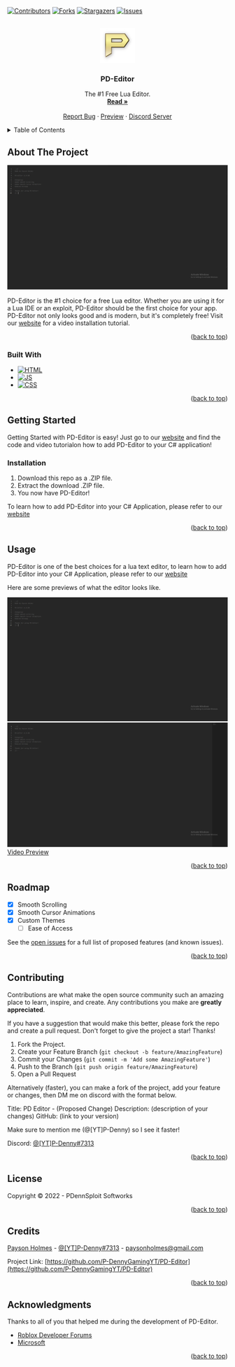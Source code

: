 <a name="readme-top"></a>



<!-- PROJECT SHIELDS -->
[![Contributors][contributors-shield]][contributors-url]
[![Forks][forks-shield]][forks-url]
[![Stargazers][stars-shield]][stars-url]
[![Issues][issues-shield]][issues-url]



<!-- PROJECT LOGO -->
<br />
<div align="center">
  <a href="https://github.com/P-DennyGamingYT/PD-Editor">
    <img src="assets/images/logo.png" alt="Logo" width="80" height="80">
  </a>

<h3 align="center">PD-Editor</h3>

  <p align="center">
    The #1 Free Lua Editor.
    <br />
    <a href="https://github.com/P-DennyGamingYT/PD-Editor"><strong>Read »</strong></a>
    <br />
    <br />
    <a href="https://github.com/P-DennyGamingYT/PD-Editor/issues">Report Bug</a>
    ·
        <a href="https://p-dennygamingyt.github.io/PD-Editor/Editor.html">Preview</a>
    ·
    <a href="https://dsc.gg/PDennSploit">Discord Server</a>
  </p>
</div>



<!-- TABLE OF CONTENTS -->
<details>
  <summary>Table of Contents</summary>
  <ol>
    <li>
      <a href="#about-the-project">About The Project</a>
      <ul>
        <li><a href="#built-with">Built With</a></li>
      </ul>
    </li>
    <li>
      <a href="#getting-started">Getting Started</a>
      <ul>
        <li><a href="#installation">Installation</a></li>
      </ul>
    </li>
    <li><a href="#usage">Usage</a></li>
    <li><a href="#roadmap">Roadmap</a></li>
    <li><a href="#contributing">Contributing</a></li>
    <li><a href="#contact">Credits</a></li>
    <li><a href="#acknowledgments">Acknowledgments</a></li>
  </ol>
</details>



<!-- ABOUT THE PROJECT -->
## About The Project

[![Preview][product-screenshot]](https://p-dennygamingyt.github.io/PD-Editor)

PD-Editor is the #1 choice for a free Lua editor. Whether you are using it for a Lua IDE or an exploit, PD-Editor should be the first choice for your app. PD-Editor not only looks good and is modern, but it's completely free! Visit our [website](https://p-dennygamingyt.github.io/PD-Editor) for a video installation tutorial.

<p align="right">(<a href="#readme-top">back to top</a>)</p>



### Built With

* [![HTML][Next.js]][Next-url]
* [![JS][React.js]][React-url]
* [![CSS][Vue.js]][Vue-url]

<p align="right">(<a href="#readme-top">back to top</a>)</p>



<!-- GETTING STARTED -->
## Getting Started

Getting Started with PD-Editor is easy! Just go to our [website](https://p-dennygamingyt.github.io/PD-Editor) and find the code and video tutorialon how to add PD-Editor to your C# application!

### Installation

1. Download this repo as a .ZIP file.
2. Extract the download .ZIP file.
3. You now have PD-Editor!

To learn how to add PD-Editor into your C# Application, please refer to our [website](https://p-dennygamingyt.github.io/PD-Editor)

<p align="right">(<a href="#readme-top">back to top</a>)</p>



<!-- USAGE EXAMPLES -->
## Usage

PD-Editor is one of the best choices for a lua text editor, to learn how to add PD-Editor into your C# Application, please refer to our [website](https://p-dennygamingyt.github.io/PD-Editor)

Here are some previews of what the editor looks like.

![Preview](/assets/images/preview.png "Preview")
![Preview w/ minimap](/assets/images/preview-minimap.png "Preview w/ Minimap")
[Video Preview](https://cdn.discordapp.com/attachments/909454431035228181/1007706860238950511/PD-Editor_Preview.mp4?size=4096)

<p align="right">(<a href="#readme-top">back to top</a>)</p>



<!-- ROADMAP -->
## Roadmap

- [X] Smooth Scrolling
- [X] Smooth Cursor Animations
- [X] Custom Themes
    - [ ] Ease of Access

See the [open issues](https://github.com/P-DennyGamingYT/PD-Editor/issues) for a full list of proposed features (and known issues).

<p align="right">(<a href="#readme-top">back to top</a>)</p>



<!-- CONTRIBUTING -->
## Contributing

Contributions are what make the open source community such an amazing place to learn, inspire, and create. Any contributions you make are **greatly appreciated**.

If you have a suggestion that would make this better, please fork the repo and create a pull request.
Don't forget to give the project a star! Thanks!

1. Fork the Project.
2. Create your Feature Branch (`git checkout -b feature/AmazingFeature`)
3. Commit your Changes (`git commit -m 'Add some AmazingFeature'`)
4. Push to the Branch (`git push origin feature/AmazingFeature`)
5. Open a Pull Request

Alternatively (faster), you can make a fork of the project, add your feature or changes, then DM me on discord with the format below.

Title: PD Editor - (Proposed Change)
Description: (description of your changes)
GitHub: (link to your version)

Make sure to mention me (@[YT]P-Denny) so I see it faster!

Discord: [@[YT]P-Denny#7313](https://discord.gg/users/820680923887566868) 

<p align="right">(<a href="#readme-top">back to top</a>)</p>



<!-- LICENSE -->
## License

Copyright &copy; 2022 - PDennSploit Softworks

<p align="right">(<a href="#readme-top">back to top</a>)</p>



<!-- CONTACT -->
## Credits

[Payson Holmes](https://github.com/P-DennyGamingYT) - [@[YT]P-Denny#7313](https://discord.gg/users/820680923887566868) - [paysonholmes@gmail.com](mailto:paysonholmes@gmail.com)

Project Link: [https://github.com/P-DennyGamingYT/PD-Editor](https://github.com/P-DennyGamingYT/PD-Editor)

<p align="right">(<a href="#readme-top">back to top</a>)</p>



<!-- ACKNOWLEDGMENTS -->
## Acknowledgments

Thanks to all of you that helped me during the development of PD-Editor.
* [Roblox Developer Forums](https://devforum.roblox.com/)
* [Microsoft](https://microsoft.github.io/monaco-editor/)

<p align="right">(<a href="#readme-top">back to top</a>)</p>



<!-- MARKDOWN LINKS & IMAGES -->
<!-- https://www.markdownguide.org/basic-syntax/#reference-style-links -->
[contributors-shield]: https://img.shields.io/github/contributors/P-DennyGamingYT/PD-Editor.svg
[contributors-url]: https://github.com/P-DennyGamingYT/PD-Editor/graphs/contributors
[forks-shield]: https://img.shields.io/github/forks/P-DennyGamingYT/PD-Editor.svg
[forks-url]: https://github.com/P-DennyGamingYT/PD-Editor/network/members
[stars-shield]: https://img.shields.io/github/stars/P-DennyGamingYT/PD-Editor.svg
[stars-url]: https://github.com/P-DennyGamingYT/PD-Editor/stargazers
[issues-shield]: https://img.shields.io/github/issues/P-DennyGamingYT/PD-Editor.svg
[issues-url]: https://github.com/P-DennyGamingYT/PD-Editor/issues
[license-shield]: https://img.shields.io/github/license/P-DennyGamingYT/PD-Editor.svg
[license-url]: https://github.com/P-DennyGamingYT/PD-Editor/blob/master/LICENSE.txt
[linkedin-shield]: https://img.shields.io/badge/-LinkedIn-black.svg&logo=linkedin&colorB=555
[linkedin-url]: https://linkedin.com/in/linkedin_username
[product-screenshot]: assets/images/preview.png
[Next.js]: https://img.shields.io/badge/html5-%23E34F26.svg?logo=html5&logoColor=white
[Next-url]: https://en.wikipedia.org/wiki/HTML5
[React.js]: https://img.shields.io/badge/javascript-%23323330.svg?logo=javascript&logoColor=yellow
[React-url]: https://en.wikipedia.org/wiki/JavaScript
[Vue.js]: https://img.shields.io/badge/css3-%231572B6.svg?logo=css3&logoColor=white
[Vue-url]: https://en.wikipedia.org/wiki/CSS
[Angular.io]: https://img.shields.io/badge/Angular-DD0031&logo=angular&logoColor=white
[Angular-url]: https://angular.io/
[Svelte.dev]: https://img.shields.io/badge/Svelte-4A4A55&logo=svelte&logoColor=FF3E00
[Svelte-url]: https://svelte.dev/
[Laravel.com]: https://img.shields.io/badge/Laravel-FF2D20&logo=laravel&logoColor=white
[Laravel-url]: https://laravel.com
[Bootstrap.com]: https://img.shields.io/badge/Bootstrap-563D7C&logo=bootstrap&logoColor=white
[Bootstrap-url]: https://getbootstrap.com
[JQuery.com]: https://img.shields.io/badge/jQuery-0769AD&logo=jquery&logoColor=white
[JQuery-url]: https://jquery.com 
